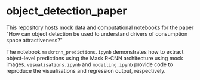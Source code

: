# object_detection_paper

This repository hosts mock data and computational notebooks for the paper "How can object detection be used to understand drivers of consumption space attractiveness?" 

The notebook `maskrcnn_predictions.ipynb` demonstrates how to extract object-level predictions using the Mask R-CNN architecture using mock images. `visualisations.ipynb` and `modelling.ipynb` provide code to reproduce the visualisations and regression output, respectively. 
